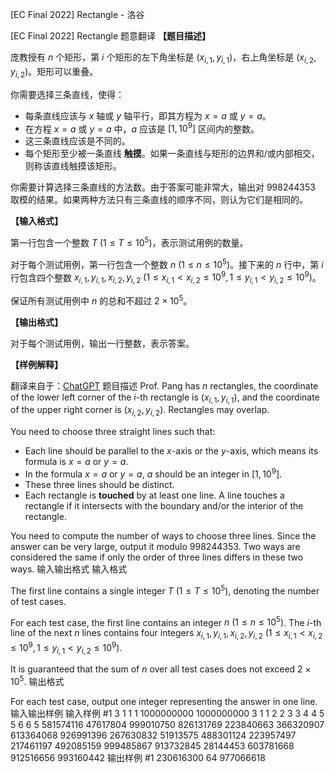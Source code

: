 



[EC Final 2022] Rectangle - 洛谷














[EC Final 2022] Rectangle
题意翻译
**【题目描述】**

庞教授有 $n$ 个矩形，第 $i$ 个矩形的左下角坐标是 $(x_{i,1}, y_{i,1})$，右上角坐标是 $(x_{i,2}, y_{i,2})$。矩形可以重叠。

你需要选择三条直线，使得：

- 每条直线应该与 $x$ 轴或 $y$ 轴平行，即其方程为 $x = a$ 或 $y = a$。
- 在方程 $x = a$ 或 $y = a$ 中，$a$ 应该是 $[1, 10^9]$ 区间内的整数。
- 这三条直线应该是不同的。
- 每个矩形至少被一条直线 $\textbf{触摸}$。如果一条直线与矩形的边界和/或内部相交，则称该直线触摸该矩形。

你需要计算选择三条直线的方法数。由于答案可能非常大，输出对 $998244353$ 取模的结果。如果两种方法只有三条直线的顺序不同，则认为它们是相同的。

**【输入格式】**

第一行包含一个整数 $T~(1 \le T \le 10^5)$，表示测试用例的数量。

对于每个测试用例，第一行包含一个整数 $n~(1 \le n \le 10^5)$。接下来的 $n$ 行中，第 $i$ 行包含四个整数 $x_{i,1}, y_{i,1},x_{i,2}, y_{i,2}~(1\le x_{i,1}<x_{i,2}\le 10^9,1\le y_{i,1}<y_{i,2}\le 10^9)$。

保证所有测试用例中 $n$ 的总和不超过 $2\times 10^5$。

**【输出格式】**

对于每个测试用例，输出一行整数，表示答案。

**【样例解释】**

翻译来自于：[ChatGPT](https://chatgpt.com/)
题目描述
Prof. Pang has $n$ rectangles, the coordinate of the lower left corner of the $i$-th rectangle is $(x_{i,1}, y_{i,1})$, and the coordinate of the upper right corner is $(x_{i,2}, y_{i,2})$. Rectangles may overlap.

You need to choose three straight lines such that:

- Each line should be parallel to the $x$-axis or the $y$-axis, which means its formula is $x = a$ or $y = a$.
- In the formula $x = a$ or $y = a$, $a$ should be an integer in $[1, 10^9]$.
- These three lines should be distinct.
- Each rectangle is $\textbf{touched}$ by at least one line. A line touches a rectangle if it intersects with the boundary and/or the interior of the rectangle.

You need to compute the number of ways to choose three lines. Since the answer can be very large, output it modulo $998244353$. Two ways are considered the same if only the order of three lines differs in these two ways. 
输入输出格式
输入格式

The first line contains a single integer $T~(1 \le T \le 10^5)$, denoting the number of test cases.

For each test case, the first line contains an integer $n~(1 \le n \le 10^5)$. The $i$-th line of the next $n$ lines contains four integers $x_{i,1}, y_{i,1},x_{i,2}, y_{i,2}~(1\le x_{i,1}<x_{i,2}\le 10^9,1\le y_{i,1}<y_{i,2}\le 10^9)$.

It is guaranteed that the sum of $n$ over all test cases does not exceed $2\times 10^5$.
输出格式

For each test case, output one integer representing the answer in one line.
输入输出样例
输入样例 #1
3
1
1 1 1000000000 1000000000
3
1 1 2 2
3 3 4 4
5 5 6 6
5
581574116 47617804 999010750 826131769
223840663 366320907 613364068 926991396
267630832 51913575 488301124 223957497
217461197 492085159 999485867 913732845
28144453 603781668 912516656 993160442
输出样例 #1
230616300
64
977066618







